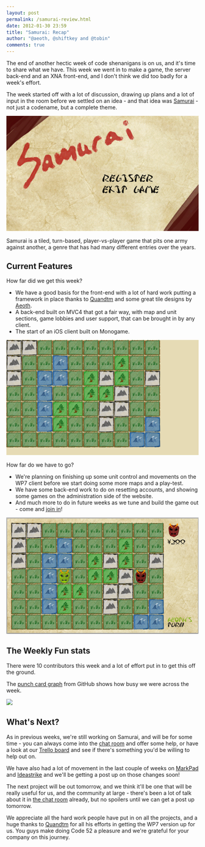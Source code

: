 ```yaml
--- 
layout: post
permalink: /samurai-review.html
date: 2012-01-30 23:59
title: "Samurai: Recap"
author: "@aeoth, @shiftkey and @tobin"
comments: true
---
```


The end of another hectic week of code shenanigans is on us, and it's time to share what we have.  This week we went in to make a game, the server back-end and an XNA front-end, and I don't think we did too badly for a week's effort.

The week started off with a lot of discussion, drawing up plans and a lot of input in the room before we settled on an idea - and that idea was [Samurai](https://github.com/Code52/Samurai) - not just a codename, but a complete theme. 


![](/img/week4-samurai-screen.png)

Samurai is a tiled, turn-based, player-vs-player game that pits one army against another, a genre that has had many different entries over the years.

## Current Features

How far did we get this week?

 * We have a good basis for the front-end with a lot of hard work putting a framework in place thanks to [Quandtm](https://twitter.com/#!/quandtm) and some great tile designs by [Aeoth](https://twitter.com/#!/aeoth).
 * A back-end built on MVC4 that got a fair way, with map and unit sections, game lobbies and user support, that can be brought in by any client.
 * The start of an iOS client built on Monogame.
 
 
![](/img/week4-samurai-tiles.png)
 
How far do we have to go?

 * We're planning on finishing up some unit control and movements on the WP7 client before we start doing some more maps and a play-test.
 * We have some back-end work to do on resetting accounts, and showing some games on the administration side of the website.
 * And much more to do in future weeks as we tune and build the game out - come and [join in](https://github.com/Code52/Samurai)!


![](/img/week4-samurai-end.png)


## The Weekly Fun stats

There were 10 contributors this week and a lot of effort put in to get this off the ground.

The [punch card graph](https://github.com/Code52/Samurai/graphs/punch_card) from GitHub shows how busy we were across the week.

<img src="https://chart.googleapis.com/chart?chs=800x300&chds=-1,24,-1,7,0,9&chf=bg,s,efefef&chd=t:0,1,2,3,4,5,6,7,8,9,10,11,12,13,14,15,16,17,18,19,20,21,22,23,0,1,2,3,4,5,6,7,8,9,10,11,12,13,14,15,16,17,18,19,20,21,22,23,0,1,2,3,4,5,6,7,8,9,10,11,12,13,14,15,16,17,18,19,20,21,22,23,0,1,2,3,4,5,6,7,8,9,10,11,12,13,14,15,16,17,18,19,20,21,22,23,0,1,2,3,4,5,6,7,8,9,10,11,12,13,14,15,16,17,18,19,20,21,22,23,0,1,2,3,4,5,6,7,8,9,10,11,12,13,14,15,16,17,18,19,20,21,22,23,0,1,2,3,4,5,6,7,8,9,10,11,12,13,14,15,16,17,18,19,20,21,22,23,0,1,2,3,4,5,6,7,8,9,10,11,12,13,14,15,16,17,18,19,20,21,22,23|0,0,0,0,0,0,0,0,0,0,0,0,0,0,0,0,0,0,0,0,0,0,0,0,1,1,1,1,1,1,1,1,1,1,1,1,1,1,1,1,1,1,1,1,1,1,1,1,2,2,2,2,2,2,2,2,2,2,2,2,2,2,2,2,2,2,2,2,2,2,2,2,3,3,3,3,3,3,3,3,3,3,3,3,3,3,3,3,3,3,3,3,3,3,3,3,4,4,4,4,4,4,4,4,4,4,4,4,4,4,4,4,4,4,4,4,4,4,4,4,5,5,5,5,5,5,5,5,5,5,5,5,5,5,5,5,5,5,5,5,5,5,5,5,6,6,6,6,6,6,6,6,6,6,6,6,6,6,6,6,6,6,6,6,6,6,6,6,7,7,7,7,7,7,7,7,7,7,7,7,7,7,7,7,7,7,7,7,7,7,7,7|0,2,0,1,2,0,0,0,0,0,1,0,0,3,8,3,3,8,1,0,6,3,7,1,0,1,1,0,0,0,0,0,0,0,0,0,0,0,0,0,0,0,0,0,0,0,0,2,0,1,1,1,0,0,0,0,1,0,0,0,0,0,0,0,1,5,0,0,2,3,1,0,0,0,3,0,1,3,1,0,0,0,0,3,0,5,0,2,0,1,0,1,4,2,9,3,5,1,0,1,0,0,0,0,0,0,5,2,1,0,6,0,1,2,6,7,2,0,5,7,1,3,3,0,1,0,0,0,0,0,2,2,1,1,1,0,1,1,1,1,0,1,3,8,0,0,0,0,0,1,0,0,0,0,2,4,2,5,2,3,0,0,0,0,1,2,2,3,0,0,0,0,0,0,0,0,0,0,0,0,0,0,0,0,0,0,0,0,0,0,0,0&chxt=x,y&chm=o,333333,1,1.0,25.0&chxl=0:||12am|1|2|3|4|5|6|7|8|9|10|11|12pm|1|2|3|4|5|6|7|8|9|10|11||1:||Sun|Mon|Tue|Wed|Thr|Fri|Sat|&cht=s">


## What's Next?

As in previous weeks, we're still working on Samurai, and will be for some time - you can always come into the [chat room](http://jabbr.net/#/rooms/code52) and offer some help, or have a look at our [Trello board](https://trello.com/board/samurai/4f1d3d847a38f6221f1d9354) and see if there's something you'd be willing to help out on.

We have also had a lot of movement in the last couple of weeks on [MarkPad](https://github.com/Code52/DownmarkerWPF) and [Ideastrike](https://github.com/Code52/Ideastrike) and we'll be getting a post up on those changes soon!

The next project will be out tomorrow, and we think it'll be one that will be really useful for us, and the community at large - there's been a lot of talk about it in [the chat room](http://jabbr.net/#/rooms/code52) already, but no spoilers until we can get a post up tomorrow.

We appreciate all the hard work people have put in on all the projects, and a huge thanks to  [Quandtm](https://twitter.com/#!/quandtm) for all his efforts in getting the WP7 version up for us.  You guys make doing Code 52 a pleasure and we're grateful for your company on this journey.